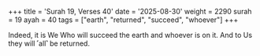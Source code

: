 +++
title = 'Surah 19, Verses 40'
date = '2025-08-30'
weight = 2290
surah = 19
ayah = 40
tags = ["earth", "returned", "succeed", "whoever"]
+++

Indeed, it is We Who will succeed the earth and whoever is on it. And to Us they will ˹all˺ be returned.